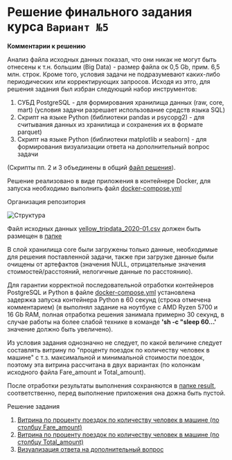 # Решение финального задания курса ```Вариант №5```

**Комментарии к решению**

Анализ файла исходных данных показал, что они никак не могут быть отнесены к т.н. большим (Big Data) - размер файла ок 0,5 Gb, прим. 6,5 млн. строк. Кроме того, условия задачи не подразумевают каких-либо периодических или корректирующих запросов. Исходя из этго, для решения задания был избран следующий набор инструментов:

1. СУБД PostgreSQL - для формирования хранилища данных (raw, core, mart) (условия задачи разрешает использование средств языка SQL)
2. Скрипт на языке Python (библиотеки pandas и psycopg2) - для считывания данных из хранилища и сохранения их в формате parquet)
3. Скрипт на языке Python (библиотеки matplotlib и seaborn) - для формирования визуализации ответа на дополнительный вопрос задачи

(Скрипты пп. 2 и 3 объединены в общий [файл решения](./scrypts/final_scrypt.py)). 

Решение реализовано в виде приложения в контейнере Docker, для запуска необходимо выполнить файл [docker-compose.yml](./docker-compose.yml)

Организация репозитория

![Структура](https://github.com/UncleJoe1973/1T_course/assets/29273924/1aa8ac1b-3474-4ad1-b7b1-da6ea1701426)

Файл исходных данных [yellow_tripdata_2020-01.csv](https://disk.yandex.ru/d/DKeoopbGH1Ttuw) должен быть размещен в [папке](./row_data)

В слой хранилища core были загружены только данные, необходимые для решения поставленной задачи, также при загрузке данные были очищены от артефактов (значения NULL, отрицательные значения стоимостей/расстояний, нелогичные данные по расстоянию).

Для гарантии корректной последовательной отработки контейнеров PostgreSQL и Python в файле [docker-compose.yml](./docker-compose.yml) установлена задержка запуска контейнера Python в 60 секунд (строка отмечена комментарием) (я выполнял задание на ноутбуке с AMD Ryzen 5700 и 16 Gb RAM, полная отработка решения занимала примерно 30 секунд, в случае работы на более слабой технике в команде **'sh -c "sleep 60...'** значение должно быть увеличено).

Из условия задания однозначно не следует, по какой величине следует составлять витрину по "проценту поездок по количеству человек в машине" с т.з. максимальной и минимальной стоимости поездок, поэтому эта витрина рассчитана в двух вариантах (по колонкам исходного файла Fare_amount и Total_amount).

После отработки результаты выполнения сохраняются в [папке result](./result/), соответственно, перед выполнение приложения она дожна быть пустой.

Решение задания

1. [Витрина по проценту поездок по количеству человек в машине (по столбцу Fare_amount)](./result/mart_1f.parquet)
2. [Витрина по проценту поездок по количеству человек в машине (по столбцу Total_amount)](./result/mart_1t.parquet)
3. [Визуализация ответа на дополнительный вопрос](./result/saved_figure.png)
